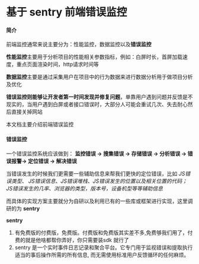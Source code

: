 # 基于 sentry 前端错误监控

#### 简介

前端监控通常来说主要分为：性能监控，数据监控以及**错误监控**

**性能监控**主要用于分析项目的性能相关参数指标，例如：白屏时长，首屏加载速度，重点页面渲染时间，http请求时间等

**数据监控**主要是通过采集用户在项目中的行为数据来进行数据分析用于做项目分析及优化

**错误监控则能够让开发者第一时间发现并修复问题**，单靠用户遇到问题并反馈是不现实的，当用户遇到白屏或者接口错误时，大部分人可能会重试几次、失去耐心然后直接关掉网站

本文档主要介绍前端错误监控

#### 错误监控

 一个错误监控系统应该做到： **监控错误 -> 搜集错误 -> 存储错误 -> 分析错误 -> 错误报警-> 定位错误 -> 解决错误**

 当错误发生的时候我们更需要一些辅助信息来帮我们更快的定位错误，比如 *JS错误类型、 JS错误信息、JS错误堆栈、JS错误发生的位置以及相关位置的代码；JS错误发生的几率、浏览器的类型，版本号，设备机型等等辅助信息*

而具体的实现方案主要就分为自研以及利用已有的一些库或框架进行实现，这里调研的为 **sentry** 

**sentry**

1. 有免费版的付费版，免费版。付费版和免费版其实差不多,免费够我们用了，付费的就是他啥都帮你弄好，你只需要装sdk 就行了
2. sentry 是一个实时事件日志记录和聚合平台。它专门用于监视错误和提取执行适当的事后操作所需的所有信息, 而无需使用标准用户反馈循环的任何麻烦。